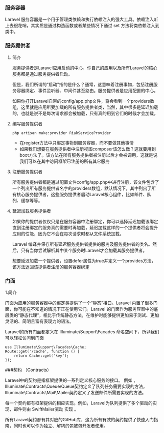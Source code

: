 ### 服务容器

Laravel 服务容器是一个用于管理类依赖和执行依赖注入的强大工具。依赖注入听上去很花哨，其实质是通过构造函数或者某些情况下通过 set 方法将类依赖注入到类中。

### 服务提供者
1. 简介

    服务提供者是Laravel应用启动的中心，你自己的应用以及所有Laravel的核心服务都是通过服务提供者启动。

    但是，我们所谓的“启动”指的是什么？通常，这意味着注册事物，包括注册服务容器绑定、事件监听器、中间件甚至路由。服务提供者是应用配置的中心。

    如果你打开Laravel自带的config\/app.php文件，将会看到一个providers数组，这里就是应用所要加载的所有服务提供者类，当然，其中很多是延迟加载的，也就是说不是每次请求都会被加载，只有真的用到它们的时候才会加载。

2. 编写服务提供者

    `php artisan make:provider RiakServiceProvider`

    * 在register方法中只绑定事物到服务容器，而不要做其他事情
    * 如果我们想要在服务提供者中注册视图composer该怎么做？这就要用到boot方法了。该方法在所有服务提供者被注册以后才会被调用，这就是说我们可以在其中访问框架已注册的所有其它服务
3. 注册服务提供者

    所有服务提供者都是通过配置文件config/app.php中进行注册，该文件包含了一个列出所有服务提供者名字的providers数组，默认情况下，其中列出了所有核心服务提供者，这些服务提供者启动Laravel核心组件，比如邮件、队列、缓存等等。
4. 延迟加载服务提供者

    如果你的提供者仅仅只是在服务容器中注册绑定，你可以选择延迟加载该绑定直到注册绑定的服务真的需要时再加载，延迟加载这样的一个提供者将会提升应用的性能，因为它不会在每次请求时都从文件系统加载。

    Laravel 编译并保存所有延迟服务提供者提供的服务及服务提供者的类名。然后，只有当你尝试解析其中某个服务时Laravel才会加载其服务提供者。

    想要延迟加载一个提供者，设置defer属性为true并定义一个provides方法，该方法返回该提供者注册的服务容器绑定

### 门面
1.简介

门面为应用的服务容器中的绑定类提供了一个“静态”接口。Laravel 内置了很多门面，你可能在不知道的情况下正在使用它们。Laravel 的门面作为服务容器中的底层类的“静态代理”，相比于传统静态方法，在维护时能够提供更加易于测试、更加灵活的、简明且富有表现力的语法。

Laravel的所有门面都定义在 Illuminate\Support\Facades 命名空间下，所以我们可以轻松访问到门面

```
use Illuminate\Support\Facades\Cache;
Route::get('/cache', function () { 
    return Cache::get('key'); 
});
```
###契约 （Contracts）

Laravel中的契约是指框架提供的一系列定义核心服务的接口。 例如 ，Illuminate\Contracts\Queue\Queue契约定义了队列任务需要实现的方法，Illuminate\Contracts\Mail\Mailer契约定义了发送邮件所需要实现的方法。

每一个契约都有框架提供的相应实现。例如，Laravel为队列提供了多个驱动的实现，邮件则由 SwiftMailer驱动 实现 。

所有Laravel契约都有其对应的GitHub库，这为所有有效的契约提供了快速入门指南，同时也可以作为独立、解耦的包被包开发者使用。


   



